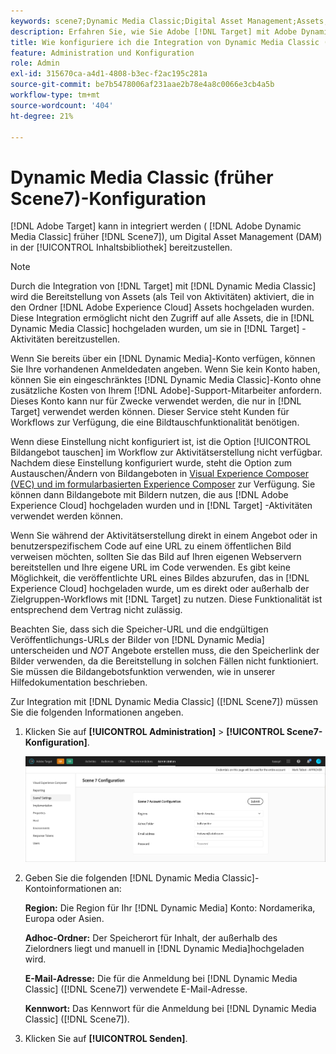 ```yaml
---
keywords: scene7;Dynamic Media Classic;Digital Asset Management;Assets;DAM;Inhaltsbibliothek;Bild tauschen
description: Erfahren Sie, wie Sie Adobe [!DNL Target] mit Adobe Dynamic Media Classic (früher Scene7) integrieren, um Digital Asset Management (DAM) in der Inhaltsbibliothek bereitzustellen.
title: Wie konfiguriere ich die Integration von Dynamic Media Classic (Scene7)?
feature: Administration und Konfiguration
role: Admin
exl-id: 315670ca-a4d1-4808-b3ec-f2ac195c281a
source-git-commit: be7b5478006af231aae2b78e4a8c0066e3cb4a5b
workflow-type: tm+mt
source-wordcount: '404'
ht-degree: 21%

---
```


# Dynamic Media Classic (früher Scene7)-Konfiguration

[!DNL Adobe Target] kann in integriert werden ( [!DNL Adobe Dynamic Media Classic] früher  [!DNL Scene7]), um Digital Asset Management (DAM) in der  [!UICONTROL Inhaltsbibliothek] bereitzustellen.

>[!NOTE]
>
>Durch die Integration von [!DNL Target] mit [!DNL Dynamic Media Classic] wird die Bereitstellung von Assets (als Teil von Aktivitäten) aktiviert, die in den Ordner [!DNL Adobe Experience Cloud] Assets hochgeladen wurden. Diese Integration ermöglicht nicht den Zugriff auf alle Assets, die in [!DNL Dynamic Media Classic] hochgeladen wurden, um sie in [!DNL Target] -Aktivitäten bereitzustellen.

Wenn Sie bereits über ein [!DNL Dynamic Media]-Konto verfügen, können Sie Ihre vorhandenen Anmeldedaten angeben. Wenn Sie kein Konto haben, können Sie ein eingeschränktes [!DNL Dynamic Media Classic]-Konto ohne zusätzliche Kosten von Ihrem [!DNL Adobe]-Support-Mitarbeiter anfordern. Dieses Konto kann nur für Zwecke verwendet werden, die nur in [!DNL Target] verwendet werden können. Dieser Service steht Kunden für Workflows zur Verfügung, die eine Bildtauschfunktionalität benötigen.

<!-- 
>[!NOTE]
>
>A restricted-use, free [!DNL Dynamic Media Classic] account for [!DNL Adobe Target] is no longer supported for new customers or new users. Existing sign-in credentials work as usual. 
-->

Wenn diese Einstellung nicht konfiguriert ist, ist die Option [!UICONTROL Bildangebot tauschen] im Workflow zur Aktivitätserstellung nicht verfügbar. Nachdem diese Einstellung konfiguriert wurde, steht die Option zum Austauschen/Ändern von Bildangeboten in  [Visual Experience Composer (VEC) und im formularbasierten Experience Composer](/help/c-experiences/experiences.md#concept_A2E10F6AFB3D4AEAB6951EE14688848D) zur Verfügung. Sie können dann Bildangebote mit Bildern nutzen, die aus [!DNL Adobe Experience Cloud] hochgeladen wurden und in [!DNL Target] -Aktivitäten verwendet werden können.

Wenn Sie während der Aktivitätserstellung direkt in einem Angebot oder in benutzerspezifischem Code auf eine URL zu einem öffentlichen Bild verweisen möchten, sollten Sie das Bild auf Ihren eigenen Webservern bereitstellen und Ihre eigene URL im Code verwenden. Es gibt keine Möglichkeit, die veröffentlichte URL eines Bildes abzurufen, das in [!DNL Experience Cloud] hochgeladen wurde, um es direkt oder außerhalb der Zielgruppen-Workflows mit [!DNL Target] zu nutzen. Diese Funktionalität ist entsprechend dem Vertrag nicht zulässig.

Beachten Sie, dass sich die Speicher-URL und die endgültigen Veröffentlichungs-URLs der Bilder von [!DNL Dynamic Media] unterscheiden und *NOT* Angebote erstellen muss, die den Speicherlink der Bilder verwenden, da die Bereitstellung in solchen Fällen nicht funktioniert. Sie müssen die Bildangebotsfunktion verwenden, wie in unserer Hilfedokumentation beschrieben.

Zur Integration mit [!DNL Dynamic Media Classic] ([!DNL Scene7]) müssen Sie die folgenden Informationen angeben.

1. Klicken Sie auf **[!UICONTROL Administration]** > **[!UICONTROL Scene7-Konfiguration]**.

   ![Scene7-Seite](/help/administrating-target/assets/scene7.png)

1. Geben Sie die folgenden [!DNL Dynamic Media Classic]-Kontoinformationen an:

   **Region:** Die Region für Ihr  [!DNL Dynamic Media] Konto: Nordamerika, Europa oder Asien.

   **Adhoc-Ordner:** Der Speicherort für Inhalt, der außerhalb des Zielordners liegt und manuell in  [!DNL Dynamic Media]hochgeladen wird.

   **E-Mail-Adresse:** Die für die Anmeldung bei  [!DNL Dynamic Media Classic] ([!DNL Scene7]) verwendete E-Mail-Adresse.

   **Kennwort:** Das Kennwort für die Anmeldung bei  [!DNL Dynamic Media Classic] ([!DNL Scene7]).

1. Klicken Sie auf **[!UICONTROL Senden]**.
